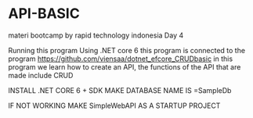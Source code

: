 # API-BASIC
materi bootcamp by rapid technology indonesia Day 4

Running this program Using .NET core 6
this program is connected to the program https://github.com/viensaa/dotnet_efcore_CRUDbasic
in this program we learn how to create an API, the functions of the API that are made include CRUD

INSTALL .NET CORE 6 + SDK
MAKE DATABASE NAME IS =SampleDb

IF NOT WORKING MAKE SimpleWebAPI AS A STARTUP PROJECT
